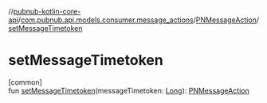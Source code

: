//[pubnub-kotlin-core-api](../../../index.md)/[com.pubnub.api.models.consumer.message_actions](../index.md)/[PNMessageAction](index.md)/[setMessageTimetoken](set-message-timetoken.md)

# setMessageTimetoken

[common]\
fun [setMessageTimetoken](set-message-timetoken.md)(messageTimetoken: [Long](https://kotlinlang.org/api/latest/jvm/stdlib/kotlin-stdlib/kotlin/-long/index.html)): [PNMessageAction](index.md)
